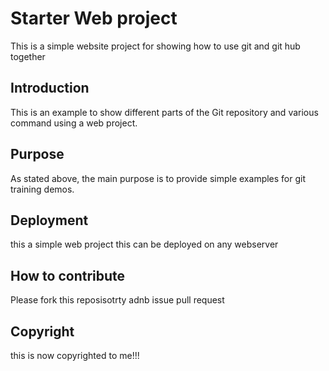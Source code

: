 # Starter Web project

This is a simple website project for showing how to use git and git hub together 

## Introduction

This is an example to show different parts of the Git repository and various command using a web project.

## Purpose

As stated above, the main purpose is to provide simple examples for git training demos.

## Deployment

this a simple web project this can be deployed on any webserver

## How to contribute

Please fork this reposisotrty adnb issue pull request

## Copyright

this is now copyrighted to me!!!